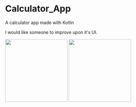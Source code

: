 # Calculator_App
A calculator app made with Kotlin

I would like someone to improve upon it's UI.

<p align = "left">
<img src ="https://user-images.githubusercontent.com/59731205/137532649-41aff6bd-c117-4b46-99d9-08270d8aac27.png" width="200">
<img src ="https://user-images.githubusercontent.com/59731205/137532789-26f11732-6eeb-46a7-adc1-1dce2669a589.png" width="200">
</p>


